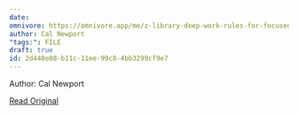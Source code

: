 ```yaml
---
date: 
omnivore: https://omnivore.app/me/z-library-deep-work-rules-for-focused-success-in-a-distracted-wo-18cfc927a1c
author: Cal Newport
"tags:": FILE
draft: true
id: 2d448e88-b11c-11ee-99c8-4bb3299cf9e7
---
```


Author: Cal Newport

[Read Original](https://omnivore.app/attachments/u/2cf7b176-b11c-11ee-99c8-07c5ddcc0c26/attachment.pdf)

